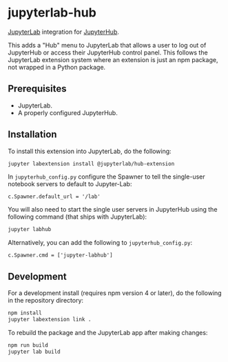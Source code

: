 # jupyterlab-hub

[JupyterLab](https://github.com/jupyterlab/jupyterlab) integration for
[JupyterHub](https://github.com/jupyterhub/jupyterhub).

This adds a "Hub" menu to JupyterLab that allows a user to log out of JupyterHub
or access their JupyterHub control panel. This follows the JupyterLab extension system where an extension is just an npm package, not wrapped
in a Python package.

## Prerequisites

* JupyterLab.
* A properly configured JupyterHub.

## Installation

To install this extension into JupyterLab, do the following:

```bash
jupyter labextension install @jupyterlab/hub-extension
```

In `jupyterhub_config.py` configure the Spawner to tell the single-user notebook servers to default to Jupyter-Lab:

```
c.Spawner.default_url = '/lab'
```

You will also need to start the single user servers in JupyterHub using the following command (that ships with JupyterLab):

```bash
jupyter labhub
```

Alternatively, you can add the following to `jupyterhub_config.py`:

```
c.Spawner.cmd = ['jupyter-labhub']
```


## Development

For a development install (requires npm version 4 or later), do the following in the repository directory:

```bash
npm install
jupyter labextension link .
```

To rebuild the package and the JupyterLab app after making changes:

```bash
npm run build
jupyter lab build
```


